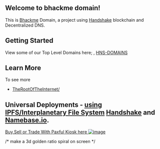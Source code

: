 ## Welcome to bhackme domain!

This is [Bhackme](http://bhackme.hns.to/) Domain, a project using [Handshake](https://handshake.org) blockchain and Decentralized DNS.

## Getting Started

View some of our Top Level Domains here; , [HNS-DOMAINS](http://home.hns-domains.hns.to/)

## Learn More

To see more 
- [TheRootOfTheInternet/](http://rootoftheinternet.hns.to)

## Universal Deployments - [using IPFS/Interplanetary File System](https://ipfs.com) [Handshake](https://handshake.org) and [Namebase.io](https://namebase.io/).



[Buy,Sell or Trade With Paxful Kiosk here
![image](https://user-images.githubusercontent.com/37987346/97064635-5a94f300-1575-11eb-93ae-fc71560b1571.png)](https://paxful.com/roots/buy-bitcoin/index?kiosk=WDZdGMqXk7M)


/* make a 3d golden ratio spiral on screen */
<script>
var goldenRatio = (1 + Math.sqrt(5)) / 2;
var goldenRatioAngle = Math.atan(1 / goldenRatio);
var goldenRatioAngleDegrees = goldenRatioAngle * 180 / Math.PI;
var goldenRatioAngleRadians = goldenRatioAngle;
var goldenRatioAngleRadians2 = goldenRatioAngle * 2;
var goldenRatioAngleRadians3 = goldenRatioAngle * 3;
var goldenRatioAngleRadians4 = goldenRatioAngle * 4;
var goldenRatioAngleRadians5 = goldenRatioAngle * 5;
var goldenRatioAngleRadians6 = goldenRatioAngle * 6;
var goldenRatioAngleRadians7 = goldenRatioAngle * 7;
var goldenRatioAngleRadians8 = goldenRatioAngle * 8;
var goldenRatioAngleRadians9 = goldenRatioAngle * 9;
var goldenRatioAngleRadians10 = goldenRatioAngle * 10;
var goldenRatioAngleRadians11 = goldenRatioAngle * 11;
var goldenRatioAngleRadians12 = goldenRatioAngle * 12;
var goldenRatioAngleRadians13 = goldenRatioAngle * 13;
var goldenRatioAngleRadians14 = goldenRatioAngle * 14;
var goldenRatioAngleRadians15 = goldenRatioAngle * 15;
var goldenRatioAngleRadians16 = goldenRatioAngle * 16;
var goldenRatioAngleRadians17 = goldenRatioAngle * 17;
var goldenRatioAngleRadians18 = goldenRatioAngle * 18;
var goldenRatioAngleRadians19 = goldenRatioAngle * 19;
var goldenRatioAngleRadians20 = goldenRatioAngle * 20;
var goldenRatioAngleRadians21 = goldenRatioAngle * 21;
var goldenRatioAngleRadians22 = goldenRatioAngle * 22;
var goldenRatioAngleRadians23 = goldenRatioAngle * 23;
var goldenRatioAngleRadians24 = goldenRatioAngle * 24;
var goldenRatioAngleRadians25 = goldenRatioAngle * 25;
var goldenRatioAngleRadians26 = goldenRatioAngle * 26;
var goldenRatioAngleRadians27 = goldenRatioAngle * 27;
var goldenRatioAngleRadians28 = goldenRatioAngle * 28;
var goldenRatioAngleRadians29 = goldenRatioAngle * 29;
var goldenRatioAngleRadians30 = goldenRatioAngle * 30;
var goldenRatioAngleRadians31 = goldenRatioAngle * 31;
var goldenRatioAngleRadians32 = goldenRatioAngle * 32;
var goldenRatioAngleRadians33 = goldenRatioAngle * 33;
var goldenRatioAngleRadians34 = goldenRatioAngle * 34;
var goldenRatioAngleRadians35 = goldenRatioAngle * 35;
var goldenRatioAngleRadians36 = goldenRatioAngle * 36;
var goldenRatioAngleRadians37 = goldenRatioAngle * 37;
var goldenRatioAngleRadians38 = goldenRatioAngle * 38;
var goldenRatioAngleRadians39 = goldenRatioAngle * 39;
var goldenRatioAngleRadians40 = goldenRatioAngle * 40;
var goldenRatioAngleRadians41 = goldenRatioAngle * 41;
var goldenRatioAngleRadians42 = goldenRatioAngle * 42;
var goldenRatioAngleRadians43 = goldenRatioAngle * 43;
var goldenRatioAngleRadians44 = goldenRatioAngle * 44;
var goldenRatioAngleRadians45 = goldenRatioAngle * 45;
var goldenRatioAngleRadians46 = goldenRatioAngle * 46;
var goldenRatioAngleRadians47 = goldenRatioAngle * 47;
var goldenRatioAngleRadians48 = goldenRatioAngle * 48;
var goldenRatioAngleRadians49 = goldenRatioAngle * 49;
var goldenRatioAngleRadians50 = golden
</script>
